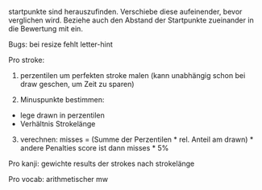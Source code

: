startpunkte sind herauszufinden. Verschiebe diese aufeinender, bevor verglichen wird.
Beziehe auch den Abstand der Startpunkte zueinander in die Bewertung mit ein.


Bugs:
bei resize fehlt letter-hint

Pro stroke:
1. perzentilen um perfekten stroke malen (kann unabhängig schon bei draw geschen, um Zeit zu sparen)

2. Minuspunkte bestimmen:
- lege drawn in perzentilen
- Verhältnis Strokelänge

3. verechnen:
misses = (Summe der Perzentilen * rel. Anteil am drawn) * andere Penalties
score ist dann misses * 5%

Pro kanji:
gewichte results der strokes nach strokelänge

Pro vocab:
arithmetischer mw
